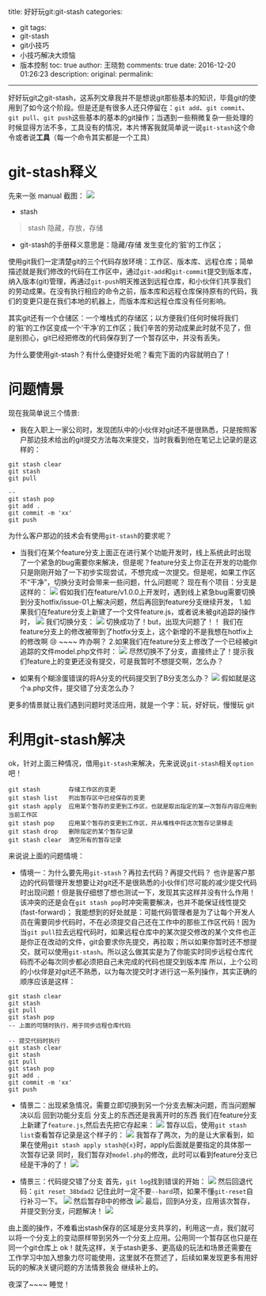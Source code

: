title: 好好玩git:git-stash
categories:
  - git
tags:
  - git-stash
  - git小技巧
  - 小技巧解决大烦恼
  - 版本控制
toc: true
author: 王晓勃
comments: true
date: 2016-12-20 01:26:23
description:
original:
permalink:
---

好好玩git之git-stash，这系列文章我并不是想说git那些基本的知识，毕竟git的使用到了如今这个阶段。但是还是有很多人还只停留在：`git add`、`git commit`、`git pull`、`git push`这些基本的基本的git操作；当遇到一些稍微复杂一些处理的时候显得方法不多，工具没有的情况，本片博客我就简单说一说`git-stash`这个命令或者说**工具**（每一个命令其实都是一个工具）

<!-- more -->

# git-stash释义

先来一张 manual 截图：
![](/images/git/15.jpg)

* stash
> stash 隐藏，存放，存储

* git-stash的手册释义意思是：隐藏/存储 发生变化的‘脏’的工作区；    

使用git我们一定清楚git的三个代码存放环境：工作区、版本库、远程仓库；简单描述就是我们修改的代码在工作区中，通过`git-add`和`git-commit`提交到版本库，纳入版本(git)管理，再通过`git-push`明天推送到远程仓库，和小伙伴们共享我们的劳动成果。在没有执行相应的命令之前，版本库和远程仓库保持原有的代码，我们的变更只是在我们本地的机器上，而版本库和远程仓库没有任何影响。

其实git还有一个仓储区：一个堆栈式的存储区；以方便我们任何时候将我们的‘脏’的工作区变成一个‘干净’的工作区；我们辛苦的劳动成果此时就不见了，但是别担心，git已经把修改的代码保存到了一个暂存区中，并没有丢失。

为什么要使用git-stash？有什么便捷好处呢？看完下面的内容就明白了！

# 问题情景
现在我简单说三个情景:   
* 我在入职上一家公司时，发现团队中的小伙伴对git还不是很熟悉，只是按照客户那边技术给出的git提交方法每次来提交，当时我看到他在笔记上记录的是这样的：
```
git stash clear
git stash
git pull

--
git stash pop
git add .
git commit -m 'xx'
git push

```
为什么客户那边的技术会有使用`git-stash`的要求呢？

* 当我们在某个feature分支上面正在进行某个功能开发时，线上系统此时出现了一个紧急的bug需要你来解决，但是呢？feature分支上你正在开发的功能你只是刚刚开始了一下初步实现尝试，不想完成一次提交。但是呢，如果工作区不“干净”，切换分支时会带来一些问题，什么问题呢？
现在有个项目：分支是这样的：
![](/images/git/16.jpg)
假如我们在feature/v1.0.0上开发时，遇到线上紧急bug需要切换到分支hotfix/issue-01上解决问题，然后再回到feature分支继续开发，
1.如果我们在feature分支上新建了一个文件feature.js，或者说未被git追踪的操作时，
![](/images/git/17.jpg)
我们切换分支：
![](/images/git/18.jpg)
切换成功了！but，出现大问题了！！ 我们在feature分支上的修改被带到了hotfix分支上，这个新增的不是我想在hotfix上的修改啊 😢 ~~~~ 咋办啊？
2.如果我们在feature分支上修改了一个已经被git追踪的文件model.php文件时：
![](/images/git/19.jpg)
尽然切换不了分支，直接终止了！提示我们feature上的变更还没有提交，可是我暂时不想提交啊，怎么办？

* 如果有个糊涂蛋错误的将A分支的代码提交到了B分支怎么办？
![](/images/git/20.jpg)
假如就是这个a.php文件，提交错了分支怎么办？

更多的情景就让我们遇到问题时灵活应用，就是一个字：玩，好好玩，慢慢玩 git

# 利用git-stash解决
ok，针对上面三种情况，借用`git-stash`来解决，先来说说`git-stash`相关`option`吧！
```
git stash        存储工作区的变更
git stash list   列出暂存区中已经保存的变更
git stash apply  应用某个暂存的变更到工作区，也就是取出指定的某一次暂存内容应用到当前工作区
git stash pop    应用某个暂存的变更到工作区，并从堆栈中将这次暂存记录移走
git stash drop   删除指定的某个暂存记录
git stash clear  清空所有的暂存记录
```
来说说上面的问题情境：
* 情境一：为什么要先用`git-stash`？再拉去代码？再提交代码？
也许是客户那边的代码管理开发想要让对git还不是很熟悉的小伙伴们尽可能的减少提交代码时出现问题！但是我仔细想了想也测试一下，发现其实这样并没有什么作用！该冲突的还是会在`git stash pop`时冲突需要解决，也并不能保证线性提交(fast-forward)；
我能想到的好处就是：可能代码管理者是为了让每个开发人员在需要同步代码时，不在必须提交自己还在工作中的那些工作区代码！因为当`git pull`拉去远程代码时，如果远程仓库中的某次提交修改的某个文件也正是你正在改动的文件，git会要求你先提交，再拉取；所以如果你暂时还不想提交，就可以使用`git-stash`。所以这么做其实是为了你能实时同步远程仓库代码而不必每次同步都必须把自己未完成的代码也提交到版本库
所以，上个公司的小伙伴是对git还不熟悉，以为每次提交时才进行这一系列操作，其实正确的顺序应该是这样：
```
git stash clear
git stash
git pull
git stash pop
-- 上面的可随时执行，用于同步远程仓库代码

-- 提交代码时执行
git stash clear
git stash
git pull
git stash pop
git add .
git commit -m 'xx'
git push

```

* 情景二：出现紧急情况，需要立即切换到另一个分支去解决问题，而当问题解决以后 回到功能分支后 分支上的东西还是我离开时的东西
我们在feature分支上新建了`feature.js`,然后去先把它存起来：
![](/images/git/21.jpg)
暂存以后，使用`git stash list`查看暂存记录是这个样子的：
![](/images/git/22.jpg)
我暂存了两次，为的是让大家看到，如果在使用`git stash apply stash@{x}`时，apply后面就是要指定的具体那一次暂存记录
同时，我们暂存对`model.php`的修改，此时可以看到feature分支已经是干净的了！
![](/images/git/23.jpg)

* 情景三：代码提交错了分支
首先，`git log`找到错误的开始：
![](/images/git/24.jpg)
然后回退代码：`git reset 38bdad2` 记住此时一定不要`--hard`项，如果不懂`git-reset`自行补习一下。
![](/images/git/25.jpg)
然后暂存B中的修改
![](/images/git/26.jpg)
最后，回到A分支，应用该次暂存，并提交到分支，问题解决！
![](/images/git/27.jpg)

由上面的操作，不难看出stash保存的区域是分支共享的，利用这一点，我们就可以将一个分支上的变动原样带到另外一个分支上应用。公用同一个暂存区也只是在同一个git仓库上
ok！就先这样，关于stash更多、更高级的玩法和场景还需要在工作学习中加入想象力尽可能使用，这里就不在赘述了，后续如果发现更多有用好玩的的解决关键问题的方法情景我会
继续补上的。

夜深了~~~~  睡觉！
